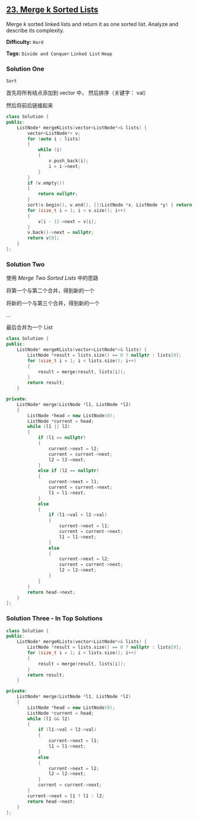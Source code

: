 ## [23. Merge k Sorted Lists](https://leetcode.com/problems/merge-k-sorted-lists/#/description)

Merge _k_ sorted linked lists and return it as one sorted list. Analyze and describe its complexity.

**Difficulty:** `Hard`

**Tags:** `Divide and Conquer` `Linked List` `Heap`

### Solution One

`Sort`

首先将所有结点添加到 vector 中， 然后排序（关键字： val）

然后将前后链接起来

```c++
class Solution {
public:
    ListNode* mergeKLists(vector<ListNode*>& lists) {
        vector<ListNode*> v;
        for (auto i : lists)
        {
            while (i)
            {
                v.push_back(i);
                i = i->next;
            }
        }
        if (v.empty())
        {
            return nullptr;
        }
        sort(v.begin(), v.end(), [](ListNode *x, ListNode *y) { return x->val < y->val; });
        for (size_t i = 1; i < v.size(); i++)
        {
            v[i - 1]->next = v[i];
        }
        v.back()->next = nullptr;
        return v[0];
    }
};
```

### Solution Two

使用 _Merge Two Sorted Lists_ 中的思路

将第一个与第二个合并，得到新的一个

将新的一个与第三个合并，得到新的一个

...

最后合并为一个 List

```c++
class Solution {
public:
    ListNode* mergeKLists(vector<ListNode*>& lists) {
        ListNode *result = lists.size() == 0 ? nullptr : lists[0];
        for (size_t i = 1; i < lists.size(); i++)
        {
            result = merge(result, lists[i]);
        }
        return result;
    }

private:
    ListNode* merge(ListNode *l1, ListNode *l2)
    {
        ListNode *head = new ListNode(0);
        ListNode *current = head;
        while (l1 || l2)
        {
            if (l1 == nullptr)
            {
                current->next = l2;
                current = current->next;
                l2 = l2->next;
            }
            else if (l2 == nullptr)
            {
                current->next = l1;
                current = current->next;
                l1 = l1->next;
            }
            else
            {
                if (l1->val < l2->val)
                {
                    current->next = l1;
                    current = current->next;
                    l1 = l1->next;
                }
                else
                {
                    current->next = l2;
                    current = current->next;
                    l2 = l2->next;
                }
            }
        }
        return head->next;
    }
};
```

### Solution Three - In Top Solutions

```c++
class Solution {
public:
    ListNode* mergeKLists(vector<ListNode*>& lists) {
        ListNode *result = lists.size() == 0 ? nullptr : lists[0];
        for (size_t i = 1; i < lists.size(); i++)
        {
            result = merge(result, lists[i]);
        }
        return result;
    }

private:
    ListNode* merge(ListNode *l1, ListNode *l2)
    {
        ListNode *head = new ListNode(0);
        ListNode *current = head;
        while (l1 && l2)
        {
            if (l1->val < l2->val)
            {
                current->next = l1;
                l1 = l1->next;
            }
            else
            {
                current->next = l2;
                l2 = l2->next;
            }
            current = current->next;
        }
        current->next = l1 ? l1 : l2;
        return head->next;
    }
};
```

